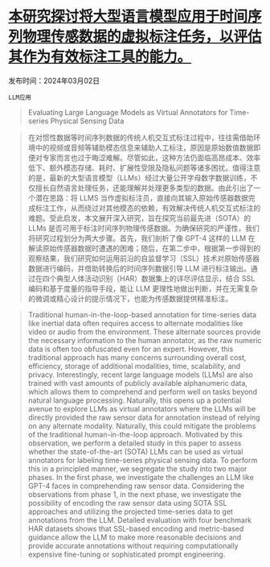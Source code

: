 # [本研究探讨将大型语言模型应用于时间序列物理传感数据的虚拟标注任务，以评估其作为有效标注工具的能力。](https://arxiv.org/abs/2403.01133)

发布时间：2024年03月02日

`LLM应用`

> Evaluating Large Language Models as Virtual Annotators for Time-series Physical Sensing Data

> 在对惯性数据等时间序列数据的传统人机交互式标注过程中，往往需借助环境中的视频或音频等辅助模态信息来辅助人工标注，原因是原始数值数据即便对专家而言也过于晦涩难解。尽管如此，这种方法仍面临高昂成本、效率低下、额外模态存储、耗时、扩展性受限及隐私问题等诸多困扰。值得注意的是，最新的大型语言模型（LLMs）经过大量公开字母数字数据训练，不仅擅长自然语言处理任务，还能理解并处理更多类型的数据。由此引出了一个潜在思路：将 LLMS 当作虚拟标注员，直接向其输入原始传感器数据完成标注工作，从而绕过对其他模态的依赖，有效解决传统人机交互式标注的难题。受此启发，本文展开深入研究，旨在探究当前最先进（SOTA）的 LLMs 是否可用于标注时间序列物理传感数据。为确保研究的严谨性，我们将研究过程划分为两大步骤。首先，我们剖析了像 GPT-4 这样的 LLM 在解读原始传感器数据时遭遇的困难；随后，在第二步中，根据第一步得到的观察结果，我们研究如何运用前沿的自监督学习（SSL）技术对原始传感器数据进行编码，并借助转换后的时间序列数据引导 LLM 进行标注输出。通过在四个典型人体活动识别（HAR）数据集上的详尽评估显示，结合 SSL 编码和基于度量的指导手段，能让 LLM 更理性地做出判断，并在无需复杂的微调或精心设计的提示情况下，也能为传感数据提供精准标注。

> Traditional human-in-the-loop-based annotation for time-series data like inertial data often requires access to alternate modalities like video or audio from the environment. These alternate sources provide the necessary information to the human annotator, as the raw numeric data is often too obfuscated even for an expert. However, this traditional approach has many concerns surrounding overall cost, efficiency, storage of additional modalities, time, scalability, and privacy. Interestingly, recent large language models (LLMs) are also trained with vast amounts of publicly available alphanumeric data, which allows them to comprehend and perform well on tasks beyond natural language processing. Naturally, this opens up a potential avenue to explore LLMs as virtual annotators where the LLMs will be directly provided the raw sensor data for annotation instead of relying on any alternate modality. Naturally, this could mitigate the problems of the traditional human-in-the-loop approach. Motivated by this observation, we perform a detailed study in this paper to assess whether the state-of-the-art (SOTA) LLMs can be used as virtual annotators for labeling time-series physical sensing data. To perform this in a principled manner, we segregate the study into two major phases. In the first phase, we investigate the challenges an LLM like GPT-4 faces in comprehending raw sensor data. Considering the observations from phase 1, in the next phase, we investigate the possibility of encoding the raw sensor data using SOTA SSL approaches and utilizing the projected time-series data to get annotations from the LLM. Detailed evaluation with four benchmark HAR datasets shows that SSL-based encoding and metric-based guidance allow the LLM to make more reasonable decisions and provide accurate annotations without requiring computationally expensive fine-tuning or sophisticated prompt engineering.